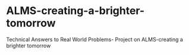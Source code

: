 # ALMS-creating-a-brighter-tomorrow
Technical Answers to Real World Problems- Project on ALMS-creating a brighter tomorrow
